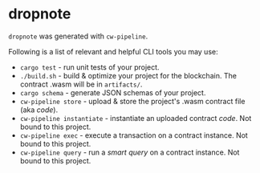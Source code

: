 # dropnote
`dropnote` was generated with `cw-pipeline`.

Following is a list of relevant and helpful CLI tools you may use:

- `cargo test` - run unit tests of your project.
- `./build.sh` - build & optimize your project for the blockchain. The contract .wasm will be in `artifacts/`.
- `cargo schema` - generate JSON schemas of your project.
- `cw-pipeline store` - upload & store the project's .wasm contract file (aka *code*).
- `cw-pipeline instantiate` - instantiate an uploaded contract *code*. Not bound to this project.
- `cw-pipeline exec` - execute a transaction on a contract instance. Not bound to this project.
- `cw-pipeline query` - run a *smart query* on a contract instance. Not bound to this project.
